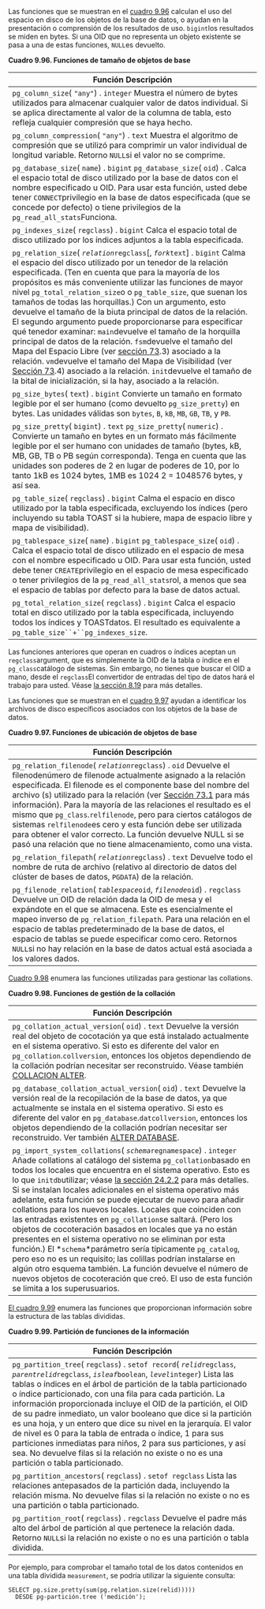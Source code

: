 Las funciones que se muestran en el [cuadro 9.96](https://www.postgresql.org/docs/current/functions-admin.html#FUNCTIONS-ADMIN-DBSIZE) calculan el uso del espacio en disco de los objetos de la base de  datos, o ayudan en la presentación o comprensión de los resultados de  uso.  `bigint`los resultados se miden en bytes. Si una OID que no representa un objeto existente se pasa a una de estas funciones,  `NULL`es devuelto.

**Cuadro 9.96. Funciones de tamaño de objetos de base**

| Función                Descripción                           |
| ------------------------------------------------------------ |
| `pg_column_size`(  `"any"`) . `integer`                Muestra el número de bytes utilizados para almacenar  cualquier valor de datos individual. Si se aplica directamente al valor  de la columna de tabla, esto refleja cualquier compresión que se haya  hecho. |
| `pg_column_compression`(  `"any"`) . `text`                Muestra el algoritmo de compresión que se utilizó para comprimir un valor individual de longitud variable. Retorno  `NULL`si el valor no se comprime. |
| `pg_database_size`(  `name`) . `bigint`                 `pg_database_size`(  `oid`) .                 Calca el espacio total de disco utilizado por la base de datos con el nombre especificado u OID. Para usar esta función,  usted debe tener  `CONNECT`privilegio en la base de datos especificada (que se concede por defecto) o tiene privilegios de la  `pg_read_all_stats`Funciona. |
| `pg_indexes_size`(  `regclass`) . `bigint`                Calca el espacio total de disco utilizado por los índices adjuntos a la tabla especificada. |
| `pg_relation_size`(   *`relation`*`regclass`[,   *`fork`*`text`] . `bigint`                Calma el espacio del disco utilizado por un tenedor de la relación especificada. (Ten en cuenta que para la mayoría de los  propósitos es más conveniente utilizar las funciones de mayor nivel  `pg_total_relation_size`o o `pg_table_size`, que suenan los tamaños de todas las horquillas.) Con un argumento, esto devuelve el tamaño de la biuta principal de datos de la relación. El  segundo argumento puede proporcionarse para especificar qué tenedor  examinar:                                                                             `main`devuelve el tamaño de la horquilla principal de datos de la relación.                                                               `fsm`devuelve el tamaño del Mapa del Espacio Libre (ver [sección 73](https://www.postgresql.org/docs/current/storage-fsm.html).3) asociado a la relación.                                                               `vm`devuelve el tamaño del Mapa de Visibilidad (ver [Sección 73](https://www.postgresql.org/docs/current/storage-vm.html).4) asociado a la relación.                                                               `init`devuelve el tamaño de la bital de inicialización, si la hay, asociado a la relación. |
| `pg_size_bytes`(  `text`) . `bigint`                Convierte un tamaño en formato legible por el ser humano (como devuelto `pg_size_pretty`) en bytes. Las unidades válidas son `bytes`, `B`, `kB`, `MB`, `GB`, `TB`, y `PB`. |
| `pg_size_pretty`(  `bigint`) . `text`                 `pg_size_pretty`(  `numeric`) .                 Convierte un tamaño en bytes en un formato más  fácilmente legible por el ser humano con unidades de tamaño (bytes, kB,  MB, GB, TB o PB según corresponda). Tenga en cuenta que las unidades son poderes de 2 en lugar de poderes de 10, por lo tanto 1kB es 1024 bytes, 1MB es 1024 2 = 1048576 bytes, y así sea. |
| `pg_table_size`(  `regclass`) . `bigint`                Calma el espacio en disco utilizado por la tabla  especificada, excluyendo los índices (pero incluyendo su tabla TOAST si  la hubiere, mapa de espacio libre y mapa de visibilidad). |
| `pg_tablespace_size`(  `name`) . `bigint`                 `pg_tablespace_size`(  `oid`) .                 Calca el espacio total de disco utilizado en el  espacio de mesa con el nombre especificado u OID. Para usar esta  función, usted debe tener  `CREATE`privilegio en el espacio de mesa especificado o tener privilegios de la  `pg_read_all_stats`rol, a menos que sea el espacio de tablas por defecto para la base de datos actual. |
| `pg_total_relation_size`(  `regclass`) . `bigint`                Calca el espacio total en disco utilizado por la tabla especificada, incluyendo todos los índices y  TOASTdatos. El resultado es equivalente a   `pg_table_size``+``pg_indexes_size`. |

Las funciones anteriores que operan en cuadros o índices aceptan un  `regclass`argument, que es simplemente la OID de la tabla o índice en el  `pg_class`catálogo de sistemas. Sin embargo, no tienes que buscar el OID a mano, desde el  `regclass`El convertidor de entradas del tipo de datos hará el trabajo para usted. Véase [la sección 8.19](https://www.postgresql.org/docs/current/datatype-oid.html) para más detalles.

Las funciones que se muestran en el [cuadro 9.97](https://www.postgresql.org/docs/current/functions-admin.html#FUNCTIONS-ADMIN-DBLOCATION) ayudan a identificar los archivos de disco específicos asociados con los objetos de la base de datos.

**Cuadro 9.97. Funciones de ubicación de objetos de base**

| Función                Descripción                           |
| ------------------------------------------------------------ |
| `pg_relation_filenode`(   *`relation`*`regclass`) . `oid`                Devuelve el filenodenúmero de filenode actualmente asignado a la relación especificada. El filenode es el  componente base del nombre del archivo (s) utilizado para la relación  (ver [Sección 73.1](https://www.postgresql.org/docs/current/storage-file-layout.html) para más información). Para la mayoría de las relaciones el resultado es el mismo que `pg_class`.`relfilenode`, pero para ciertos catálogos de sistemas  `relfilenode`es cero y esta función debe ser utilizada para obtener el valor correcto.  La función devuelve NULL si se pasó una relación que no tiene  almacenamiento, como una vista. |
| `pg_relation_filepath`(   *`relation`*`regclass`) . `text`                Devuelve todo el nombre de ruta de archivo (relativo al directorio de datos del clúster de bases de datos, `PGDATA`) de la relación. |
| `pg_filenode_relation`(  *`tablespace`*`oid`,   *`filenode`*`oid`) . `regclass`                Devuelve un OID de relación dada la OID de mesa y el expándote en el que se almacena. Este es esencialmente el mapeo inverso de `pg_relation_filepath`. Para una relación en el espacio de tablas predeterminado de la base de  datos, el espacio de tablas se puede especificar como cero. Retornos  `NULL`si no hay relación en la base de datos actual está asociada a los valores dados. |

[Cuadro 9.98](https://www.postgresql.org/docs/current/functions-admin.html#FUNCTIONS-ADMIN-COLLATION) enumera las funciones utilizadas para gestionar las collations.

**Cuadro 9.98. Funciones de gestión de la collación**

| Función                Descripción                           |
| ------------------------------------------------------------ |
| `pg_collation_actual_version`(  `oid`) . `text`                Devuelve la versión real del objeto de cocotación ya  que está instalado actualmente en el sistema operativo. Si esto es  diferente del valor en `pg_collation`.`collversion`, entonces los objetos dependiendo de la collación podrían necesitar ser reconstruido. Véase también [COLLACION ALTER](https://www.postgresql.org/docs/current/sql-altercollation.html). |
| `pg_database_collation_actual_version`(  `oid`) . `text`                Devuelve la versión real de la recopilación de la  base de datos, ya que actualmente se instala en el sistema operativo. Si esto es diferente del valor en `pg_database`.`datcollversion`, entonces los objetos dependiendo de la collación podrían necesitar ser reconstruido. Ver también [ALTER DATABASE](https://www.postgresql.org/docs/current/sql-alterdatabase.html). |
| `pg_import_system_collations`(   *`schema`*`regnamespace`) . `integer`                Añade collations al catálogo del sistema  `pg_collation`basado en todos los locales que encuentra en el sistema operativo. Esto es lo que  `initdb`utilizar; véase [la sección 24.2.2](https://www.postgresql.org/docs/current/collation.html#COLLATION-MANAGING) para más detalles. Si se instalan locales adicionales en el sistema  operativo más adelante, esta función se puede ejecutar de nuevo para  añadir collations para los nuevos locales. Locales que coinciden con las entradas existentes en  `pg_collation`se saltará. (Pero los objetos de cocoteración basados en locales que ya no están presentes en el sistema operativo no se eliminan por esta  función.) El  *`schema`*parámetro sería típicamente `pg_catalog`, pero eso no es un requisito; las colillas podrían instalarse en algún  otro esquema también. La función devuelve el número de nuevos objetos de cocoteración que creó. El uso de esta función se limita a los  superusuarios. |

[El cuadro 9.99](https://www.postgresql.org/docs/current/functions-admin.html#FUNCTIONS-INFO-PARTITION) enumera las funciones que proporcionan información sobre la estructura de las tablas divididas.

**Cuadro 9.99. Partición de funciones de la información**

| Función                Descripción                           |
| ------------------------------------------------------------ |
| `pg_partition_tree`(  `regclass`) .  `setof record`(  *`relid`*`regclass`,  *`parentrelid`*`regclass`,  *`isleaf`*`boolean`,   *`level`*`integer`)                Lista las tablas o índices en el árbol de partición  de la tabla particionado o índice particionado, con una fila para cada  partición. La información proporcionada incluye el OID de la partición,  el OID de su padre inmediato, un valor booleano que dice si la partición es una hoja, y un entero que dice su nivel en la jerarquía. El valor de nivel es 0 para la tabla de entrada o índice, 1 para sus particiones  inmediatas para niños, 2 para sus particiones, y así sea. No devuelve  filas si la relación no existe o no es una partición o tabla  particionado. |
| `pg_partition_ancestors`(  `regclass`) . `setof regclass`                Lista las relaciones antepasados de la partición  dada, incluyendo la relación misma. No devuelve filas si la relación no  existe o no es una partición o tabla particionado. |
| `pg_partition_root`(  `regclass`) . `regclass`                Devuelve el padre más alto del árbol de partición al que pertenece la relación dada. Retorno  `NULL`si la relación no existe o no es una partición o tabla dividida. |

Por ejemplo, para comprobar el tamaño total de los datos contenidos en una tabla dividida `measurement`, se podría utilizar la siguiente consulta:

```
SELECT pg.size.pretty(sum(pg.relation.size(relid)))))
  DESDE pg-partición.tree ('medición');
```
